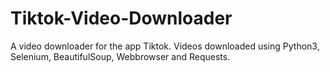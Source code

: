 # Tiktok-Video-Downloader
A video downloader for the app Tiktok.  Videos downloaded using Python3, Selenium, BeautifulSoup, Webbrowser and Requests.
